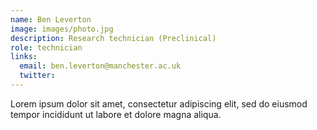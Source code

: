 ```yaml
---
name: Ben Leverton
image: images/photo.jpg
description: Research technician (Preclinical)
role: technician
links:
  email: ben.leverton@manchester.ac.uk
  twitter: 
---
```


Lorem ipsum dolor sit amet, consectetur adipiscing elit, sed do eiusmod tempor incididunt ut labore et dolore magna aliqua.
